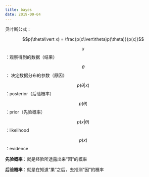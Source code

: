 ```yaml
---
title: bayes
date: 2019-09-04
---
```


贝叶斯公式：

$$p(\theta\lvert x) = \frac{p(x\lvert\theta)p(\theta)}{p(x)}$$

$$x$$：观察得到的数据（结果）

$$\theta$$： 决定数据分布的参数（原因）

$$p(\theta\lvert x)$$：posterior（后验概率）

$$p(\theta)$$：prior（先验概率）

$$p(x\vert\theta)$$：likelihood

$$p(x)$$：evidence

**先验概率**：就是经验所透露出来“因”的概率

**后验概率**：就是在知道“果”之后，去推测“因”的概率

